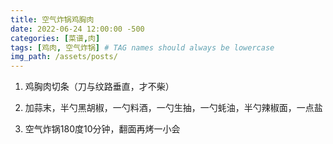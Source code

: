```yaml
---
title: 空气炸锅鸡胸肉
date: 2022-06-24 12:00:00 -500
categories: [菜谱,肉]
tags: [鸡肉, 空气炸锅] # TAG names should always be lowercase
img_path: /assets/posts/
---
```




1. 鸡胸肉切条（刀与纹路垂直，才不柴）

2. 加蒜末，半勺黑胡椒，一勺料酒，一勺生抽，一勺蚝油，半勺辣椒面，一点盐

3. 空气炸锅180度10分钟，翻面再烤一小会